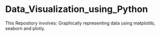 # Data_Visualization_using_Python
This Repository involves:  Graphically representing data using matplotlib, seaborn and plotly.
